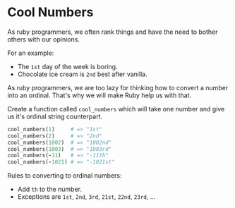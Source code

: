 # Cool Numbers

As ruby programmers, we often rank things and have the need
to bother others with our opinions.

For an example:

  * The `1st` day of the week is boring.
  * Chocolate ice cream is `2nd` best after vanilla.

As ruby programmers, we are too lazy for thinking how to convert a number into an ordinal. That's why we will make Ruby help us with that.


Create a function called `cool_numbers` which will take one number and give us it's ordinal string counterpart.


```ruby
cool_numbers(1)     # => "1st"
cool_numbers(2)     # => "2nd"
cool_numbers(1002)  # => "1002nd"
cool_numbers(1003)  # => "1003rd"
cool_numbers(-11)   # => "-11th"
cool_numbers(-1021) # => "-1021st"
```

Rules to converting to ordinal numbers:

  * Add `th` to the number.
  * Exceptions are `1st`, `2nd`, `3rd`, `21st`, `22nd`, `23rd`, ...
